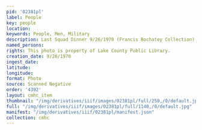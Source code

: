 ```yaml
---
pid: '02381pl'
label: People
key: people
location: 
keywords: People, Men, Military
description: Last Squad Dinner 9/26/1970 (Francis Bochatey Collection)
named_persons: 
rights: This photo is property of Lake County Public Library.
creation_date: 9/26/1970
ingest_date: 
latitude: 
longitude: 
format: Photo
source: Scanned Negative
order: '4392'
layout: cmhc_item
thumbnail: "/img/derivatives/iiif/images/02381pl/full/250,/0/default.jpg"
full: "/img/derivatives/iiif/images/02381pl/full/1140,/0/default.jpg"
manifest: "/img/derivatives/iiif/02381pl/manifest.json"
collection: cmhc
---
```

